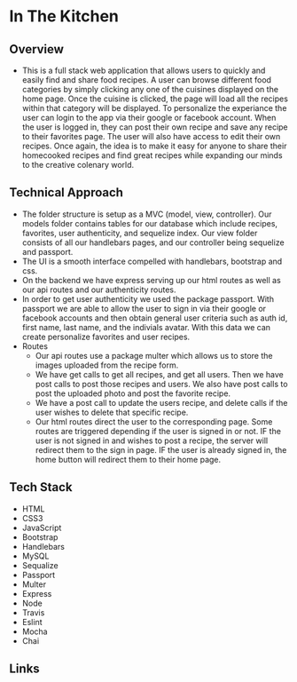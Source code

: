 # In The Kitchen

## Overview
- This is a full stack web application that allows users to quickly and easily find and share food recipes. A user can browse different food categories by simply clicking any one of the cuisines displayed on the home page. Once the cuisine is clicked, the page will load all the recipes within that category will be displayed. To personalize the experiance the user can login to the app via their google or facebook account. When the user is logged in, they can post their own recipe and save any recipe to their favorites page. The user will also have access to edit their own recipes. Once again, the idea is to make it easy for anyone to share their homecooked recipes and find great recipes while expanding our minds to the creative colenary world. 

## Technical Approach
- The folder structure is setup as a MVC (model, view, controller). Our models folder contains tables for our database which include recipes, favorites, user authenticity, and sequelize index. Our view folder consists of all our handlebars pages, and our controller being sequelize and passport. 
- The UI is a smooth interface compelled with handlebars, bootstrap and css. 
- On the backend we have express serving up our html routes as well as our api routes and our authenticity routes. 
- In order to get user authenticity we used the package passport. With passport we are able to allow the user to sign in via their google or facebook accounts and then obtain general user criteria such as auth id, first name, last name, and the indivials avatar. With this data we can create personalize favorites and user recipes. 
- Routes
    - Our api routes use a package multer which allows us to store the images uploaded from the recipe form. 
    - We have get calls to get all recipes, and get all users. Then we have post calls to post those recipes and users. We also have post calls to post the uploaded photo and post the favorite recipe.
    - We have a post call to update the users recipe, and delete calls if the user wishes to delete that specific recipe. 
    - Our html routes direct the user to the corresponding page. Some routes are triggered depending if the user is signed in or not. IF the user is not signed in and wishes to post a recipe, the server will redirect them to the sign in page. IF the user is already signed in, the home button will redirect them to their home page. 

## Tech Stack
 * HTML
 * CSS3
 * JavaScript
 * Bootstrap
 * Handlebars
 * MySQL
 * Sequalize
 * Passport
 * Multer
 * Express
 * Node
 * Travis
 * Eslint
 * Mocha 
 * Chai

## Links

